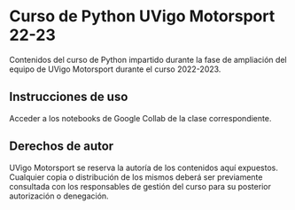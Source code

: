 # Curso de Python UVigo Motorsport 22-23

Contenidos del curso de Python impartido durante la fase de ampliación del equipo de UVigo Motorsport durante el curso 2022-2023.

## Instrucciones de uso

Acceder a los notebooks de Google Collab de la clase correspondiente.

## Derechos de autor

UVigo Motorsport se reserva la autoría de los contenidos aquí expuestos. Cualquier copia o distribución de los mismos deberá ser previamente consultada con los responsables de gestión del curso para su posterior autorización o denegación.
